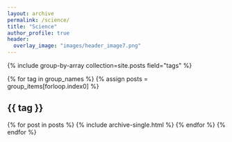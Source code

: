 ```yaml
---
layout: archive
permalink: /science/
title: "Science"
author_profile: true
header:
  overlay_image: "images/header_image7.png"
---
```



{% include group-by-array collection=site.posts field="tags" %}

{% for tag in group_names %}
  {% assign posts = group_items[forloop.index0] %}
  <h2 id="tag {{ tag | slugify }}" class="archive__subtitle">{{ tag }}</h2>
  {% for post in posts %}
    {% include archive-single.html %}
  {% endfor %}
{% endfor %}
